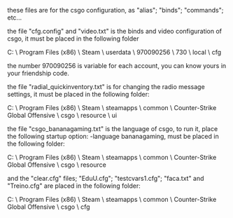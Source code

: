 these files are for the csgo configuration, as "alias"; "binds"; "commands"; etc...

the file "cfg.config" and "video.txt" is the binds and video configuration of csgo, it must be placed in the following folder

C: \ Program Files (x86) \ Steam \ userdata \ 970090256 \ 730 \ local \ cfg

the number 970090256 is variable for each account, you can know yours in your friendship code.


the file "radial_quickinventory.txt" is for changing the radio message settings, it must be placed in the following folder:

C: \ Program Files (x86) \ Steam \ steamapps \ common \ Counter-Strike Global Offensive \ csgo \ resource \ ui

the file "csgo_bananagaming.txt" is the language of csgo, to run it, place the following startup option: -language bananagaming, must be placed in the following folder:

C: \ Program Files (x86) \ Steam \ steamapps \ common \ Counter-Strike Global Offensive \ csgo \ resource

and the "clear.cfg" files; "EduU.cfg"; "testcvars1.cfg"; "faca.txt" and "Treino.cfg" are placed in the following folder:

C: \ Program Files (x86) \ Steam \ steamapps \ common \ Counter-Strike Global Offensive \ csgo \ cfg
